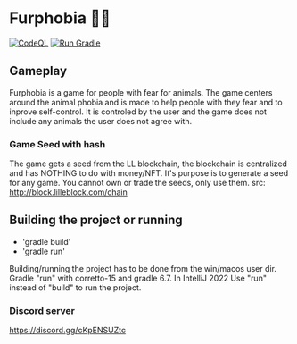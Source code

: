 # Furphobia 🐱‍👤
[![CodeQL](https://github.com/Tacaly-Game-Studio/Furphobia/actions/workflows/codeql-analysis.yml/badge.svg)](https://github.com/Tacaly-Game-Studio/Furphobia/actions/workflows/codeql-analysis.yml)
[![Run Gradle](https://github.com/Tacaly-Game-Studio/Furphobia/actions/workflows/gradle.yml/badge.svg)](https://github.com/Tacaly-Game-Studio/Furphobia/actions/workflows/gradle.yml)
## Gameplay
Furphobia is a game for people with fear for animals.
The game centers around the animal phobia and is made to help people with they fear and to inprove self-control. 
It is controled by the user and the game does not include any animals the user does not agree with. 

### Game Seed with hash
The game gets a seed from the LL blockchain, the blockchain is centralized and has NOTHING to do with money/NFT. It's purpose is to generate a seed for any game. You cannot own or trade the seeds, only use them. src: http://block.lilleblock.com/chain

## Building the project or running
- 'gradle build'
- 'gradle run'

Building/running the project has to be done from the win/macos user dir.
Gradle "run" with corretto-15 and gradle 6.7. In IntelliJ 2022
Use "run" instead of "build" to run the project. 

### Discord server
https://discord.gg/cKpENSUZtc
